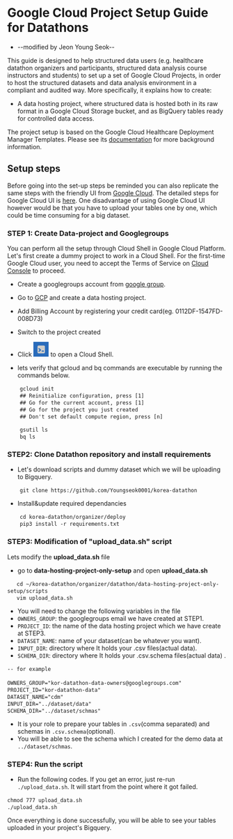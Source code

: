 
# Google Cloud Project Setup Guide for Datathons

* --modified by Jeon Young Seok--

This guide is designed to help structured data users (e.g. healthcare datathon
organizers and participants, structured data analysis course instructors and
students) to set up a set of Google Cloud Projects, in order to host the
structured datasets and data analysis environment in a compliant and audited
way. More specifically, it explains how to create:

*  A data hosting project, where structured data is hosted both in its raw
    format in a Google Cloud Storage bucket, and as BigQuery tables ready for
    controlled data access.

The project setup is based on the Google Cloud Healthcare Deployment Manager
Templates. Please see its [documentation](../deploy/README.md) for more background information.


## Setup steps 

Before going into the set-up steps be reminded you can also replicate the same steps with the friendly UI from [Google Cloud](https://cloud.google.com/gcp). The detailed steps for Google Cloud UI is [here](https://hevodata.com/blog/postgresql-to-bigquery-data-migration/). One disadvantage of using Google Cloud UI however would be that you have to upload your tables one by one, which could be time consuming for a big dataset.

### STEP 1:  Create Data-project and Googlegroups 
You can perform all the setup through Cloud Shell in Google Cloud Platform.  Let's first create a dummy project  to work in a Cloud Shell. For the first-time Google Cloud user, you need to accept the Terms of Service on
[Cloud Console](https://console.cloud.google.com) to proceed.

* Create a googlegroups account from [google group](https://groups.google.com).

* Go to [GCP](https://console.cloud.google.com) and create a data hosting project.
* Add Billing Account by registering your credit card(eg. 0112DF-1547FD-008D73)
* Switch to the project created
* Click  ![ ](../../../images/shell.png) to open  a Cloud Shell.

*  lets verify that gcloud and bq commands are executable by running the commands  below. 
```shell
	gcloud init
	## Reinitialize configuration, press [1]
	## Go for the current account, press [1]
	## Go for the project you just created 
	## Don't set default compute region, press [n]
```
		gsutil ls
		bq ls

###  STEP2: Clone Datathon repository and install requirements
* Let's download scripts and dummy dataset which we will be uploading to Bigquery.
```shell
	git clone https://github.com/Youngseok0001/korea-datathon
```
* Install&update required dependancies
```shell
	cd korea-datathon/organizer/deploy
	pip3 install -r requirements.txt
```

###  STEP3: Modification of "upload_data.sh" script
 Lets modify the **upload_data.sh** file

* go to  **data-hosting-project-only-setup** and open **upload_data.sh**
 ```shell
	cd ~/korea-datathon/organizer/datathon/data-hosting-project-only-setup/scripts
	vim upload_data.sh 
```

* You will need to change the following variables in the file
* `OWNERS_GROUP`: the googlegroups email we have created at STEP1.
* `PROJECT_ID`: the name of the data hosting project which we have create at STEP3.
* `DATASET_NAME`: name of your dataset(can be whatever you want).   
* `INPUT_DIR`: directory where It holds your .csv files(actual data). 
* `SCHEMA_DIR`:  directory where It holds your .csv.schema files(actual data) .

```
-- for example
 
OWNERS_GROUP="kor-datathon-data-owners@googlegroups.com"
PROJECT_ID="kor-datathon-data"
DATASET_NAME="cdm"
INPUT_DIR="../dataset/data"
SCHEMA_DIR="../dataset/schmas"
```
* It is your role to prepare your tables in `.csv`(comma separated)  and schemas in `.csv.schema`(optional).
* You will be able to see the schema which I created for the demo data at `../dataset/schmas`.

###  STEP4:  Run the script
* Run the following codes. If you get an error,  just re-run `./upload_data.sh`. It will start from the point where it got failed.
```shell
chmod 777 upload_data.sh
./upload_data.sh
```

Once everything is done successfully, you will be able to see your tables uploaded in your project's Bigquery. 


